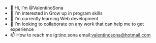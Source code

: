 - 👋 Hi, I’m @ValentinoSona
- 👀 I’m interested in Grow up in program skills
- 🌱 I’m currently learning Web development
- 💞️ I’m looking to collaborate on any work that can help me to get experience
- 📫 How to reach me ig:tino.sona email:valentinosona@hotmail.com
<!---
ValentinoSona/ValentinoSona is a ✨ special ✨ repository because its `README.md` (this file) appears on your GitHub profile.
You can click the Preview link to take a look at your changes.
--->
